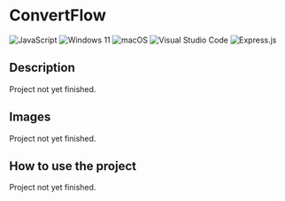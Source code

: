 # ConvertFlow
![JavaScript](https://img.shields.io/badge/javascript-%23323330.svg?style=for-the-badge&logo=javascript&logoColor=%23F7DF1E) ![Windows 11](https://img.shields.io/badge/Windows%2011-%230079d5.svg?style=for-the-badge&logo=Windows%2011&logoColor=white) ![macOS](https://img.shields.io/badge/mac%20os-000000?style=for-the-badge&logo=macos&logoColor=F0F0F0) ![Visual Studio Code](https://img.shields.io/badge/Visual%20Studio%20Code-0078d7.svg?style=for-the-badge&logo=visual-studio-code&logoColor=white) ![Express.js](https://img.shields.io/badge/express.js-%23404d59.svg?style=for-the-badge&logo=express&logoColor=%2361DAFB)
## Description 
Project not yet finished.

## Images
Project not yet finished.

## How to use the project
Project not yet finished.
